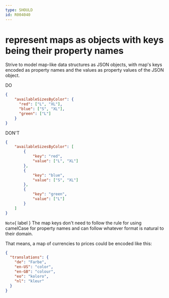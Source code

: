 ```yaml
---
type: SHOULD
id: R004040
---
```


# represent maps as objects with keys being their property names

Strive to model map-like data structures as JSON objects, with map's keys encoded as property names and the values as property values of the JSON object.

DO

````json
{
    "availableSizesByColor": {
      "red": ["L", "XL"],
      "blue": ["S", "XL"],
      "green": ["L"]
    }
}
````

DON'T

````json
{
    "availableSizesByColor": [
        {
            "key": "red",
            "value": ["L", "XL"]
        },
        {
            "key": "blue",
            "value": ["S", "XL"]
        },
        {
            "key": "green",
            "value": ["L"]
        }
    ]
}
````

`Note`{ label } The map keys don't need to follow the rule for using camelCase for property names and can follow whatever format is natural to their domain.

That means, a map of currencies to prices could be encoded like this:

```json
{
  "translations": {
    "de": "Farbe",
    "en-US": "color",
    "en-GB": "colour",
    "eo": "koloro",
    "nl": "kleur"
  }
}
```
